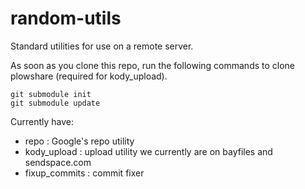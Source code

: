 random-utils
============

Standard utilities for use on a remote server.

As soon as you clone this repo, run the following commands to
clone plowshare (required for kody_upload).
```shell
git submodule init
git submodule update
```

Currently have:
* repo            : Google's repo utility
* kody_upload     : upload utility
                    we currently are on bayfiles and sendspace.com
* fixup_commits   : commit fixer
